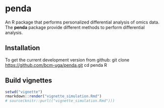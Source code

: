 # penda

An R package that performs personalized differential analysis of omics data.
The __penda__ package provide different methods to perform differential analysis.

## Installation

To get the current development version from github:
git clone https://github.com/bcm-uga/penda.git
cd penda 
R

## Build vignettes

```R
setwd("vignette")
rmarkdown::render("vignette_simulation.Rmd")
# source(knitr::purl(("vignette_simulation.Rmd")))

